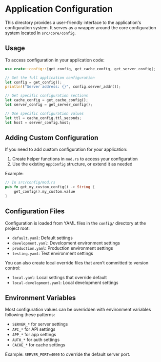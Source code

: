 # Application Configuration

This directory provides a user-friendly interface to the application's configuration system. It serves as a wrapper around the core configuration system located in `src/core/config`.

## Usage

To access configuration in your application code:

```rust
use crate::config::{get_config, get_cache_config, get_server_config};

// Get the full application configuration
let config = get_config();
println!("Server address: {}", config.server_addr());

// Get specific configuration sections
let cache_config = get_cache_config();
let server_config = get_server_config();

// Use specific configuration values
let ttl = cache_config.ttl_seconds;
let host = server_config.host;
```

## Adding Custom Configuration

If you need to add custom configuration for your application:

1. Create helper functions in `mod.rs` to access your configuration
2. Use the existing `AppConfig` structure, or extend it as needed

Example:

```rust
// In src/config/mod.rs
pub fn get_my_custom_config() -> String {
    get_config().my_custom.value
}
```

## Configuration Files

Configuration is loaded from YAML files in the `config/` directory at the project root:

- `default.yaml`: Default settings
- `development.yaml`: Development environment settings
- `production.yaml`: Production environment settings
- `testing.yaml`: Test environment settings

You can also create local override files that aren't committed to version control:
- `local.yaml`: Local settings that override default
- `local-development.yaml`: Local development settings

## Environment Variables

Most configuration values can be overridden with environment variables following these patterns:
- `SERVER_*` for server settings
- `API_*` for API settings
- `APP_*` for app settings
- `AUTH_*` for auth settings
- `CACHE_*` for cache settings

Example: `SERVER_PORT=4000` to override the default server port. 